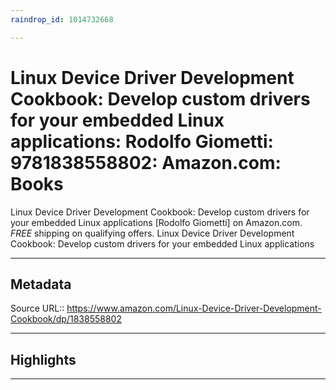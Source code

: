 ```yaml
---
raindrop_id: 1014732668

---
```


# Linux Device Driver Development Cookbook: Develop custom drivers for your embedded Linux applications: Rodolfo Giometti: 9781838558802: Amazon.com: Books
Linux Device Driver Development Cookbook: Develop custom drivers for your embedded Linux applications [Rodolfo Giometti] on Amazon.com. *FREE* shipping on qualifying offers. Linux Device Driver Development Cookbook: Develop custom drivers for your embedded Linux applications
___
## Metadata
Source URL:: https://www.amazon.com/Linux-Device-Driver-Development-Cookbook/dp/1838558802


___
## Highlights
___